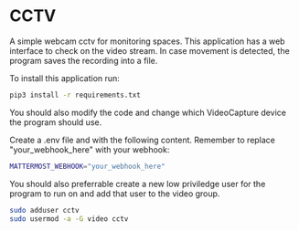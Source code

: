 # CCTV

A simple webcam cctv for monitoring spaces. This application has a web interface to check on the video stream. In case movement is detected, the program saves the recording into a file.

To install this application run:

``` bash
pip3 install -r requirements.txt
```

You should also modify the code and change which VideoCapture device the program should use.

Create a .env file and with the following content. Remember to replace "your_webhook_here" with your webhook:

``` bash
MATTERMOST_WEBHOOK="your_webhook_here"
```

You should also preferrable create a new low priviledge user for the program to run on and add that user to the video group.

``` bash
sudo adduser cctv
sudo usermod -a -G video cctv
```
